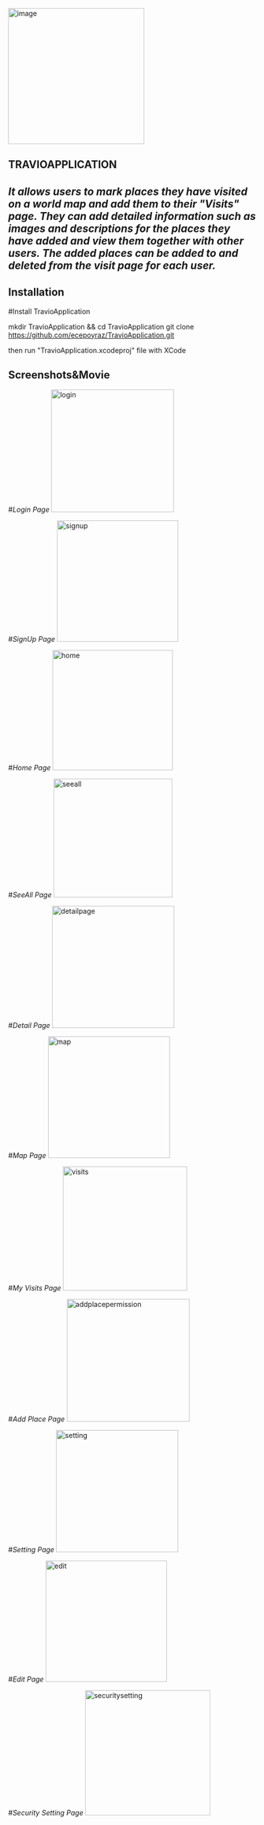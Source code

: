 <img width="276" alt="image" src="https://github.com/ecepoyraz/TravioApplication/assets/71040632/b54d36bc-d3c4-4ced-b8bf-41294fac4b04">

## **TRAVIOAPPLICATION**

## *It allows users to mark places they have visited on a world map and add them to their "Visits" page. They can add detailed information such as images and descriptions for the places they have added and view them together with other users. The added places can be added to and deleted from the visit page for each user.*

## **Installation**

#Install TravioApplication

  mkdir TravioApplication && cd TravioApplication
  git clone https://github.com/ecepoyraz/TravioApplication.git

  then run "TravioApplication.xcodeproj" file with XCode

## **Screenshots&Movie**

#*Login Page*
<img width="249" alt="login" src="https://github.com/ecepoyraz/TravioApplication/assets/71040632/13f43411-c865-4e4c-bca8-5ea242180056">

#*SignUp Page*
<img width="246" alt="signup" src="https://github.com/ecepoyraz/TravioApplication/assets/71040632/de59e28f-5b77-45fc-b6a0-38c3b38ee649">

#*Home Page*
<img width="244" alt="home" src="https://github.com/ecepoyraz/TravioApplication/assets/71040632/19ffe1b3-0c6a-45e2-83f0-4eb42029e3cc">

#*SeeAll Page*
<img width="241" alt="seeall" src="https://github.com/ecepoyraz/TravioApplication/assets/71040632/7f0ddd58-1823-4ec6-a80f-34ece66a427d">

#*Detail Page*
<img width="248" alt="detailpage" src="https://github.com/ecepoyraz/TravioApplication/assets/71040632/cc8355f5-2774-4f32-9de2-22ae05356123">

#*Map Page*
<img width="247" alt="map" src="https://github.com/ecepoyraz/TravioApplication/assets/71040632/9ae6d5ab-888f-48bf-8f2f-c5e34fcd34f0">

#*My Visits Page*
<img width="252" alt="visits" src="https://github.com/ecepoyraz/TravioApplication/assets/71040632/b42d859f-9320-496e-acca-d1c37a7899be">

#*Add Place Page*
<img width="249" alt="addplacepermission" src="https://github.com/ecepoyraz/TravioApplication/assets/71040632/ae18542c-501b-42d6-a107-e050d5bb167c">

#*Setting Page*
<img width="248" alt="setting" src="https://github.com/ecepoyraz/TravioApplication/assets/71040632/fba2a0fd-cccb-43e7-a4b7-835b1b15d797">

#*Edit Page*
<img width="246" alt="edit" src="https://github.com/ecepoyraz/TravioApplication/assets/71040632/8263268d-34c4-4d01-b72d-0c1948a8ecdb">

#*Security Setting Page*
<img width="254" alt="securitysetting" src="https://github.com/ecepoyraz/TravioApplication/assets/71040632/abd3af92-dc56-4b65-a8cb-e66b6431a6a7">






